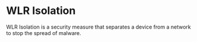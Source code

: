 # WLR Isolation
WLR Isolation is a security measure that separates a device from a network to stop the spread of malware.